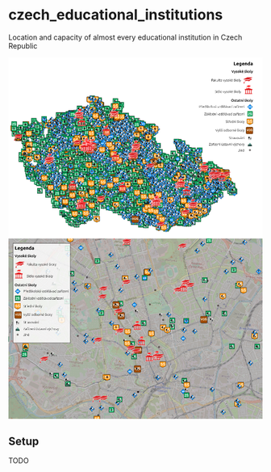# czech_educational_institutions
Location and capacity of almost every educational institution in Czech Republic

![whole.png](whole.png)
![closeup.png](closeup.png)

## Setup
TODO